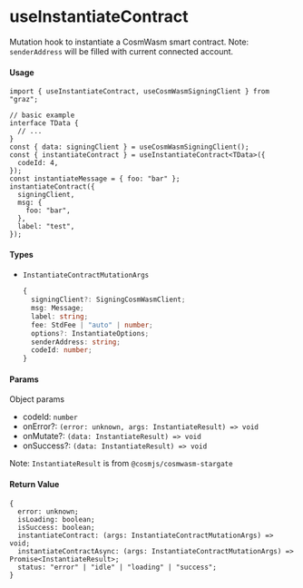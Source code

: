 # useInstantiateContract

Mutation hook to instantiate a CosmWasm smart contract.
Note: `senderAddress` will be filled with current connected account.

#### Usage

```tsx
import { useInstantiateContract, useCosmWasmSigningClient } from "graz";

// basic example
interface TData {
  // ...
}
const { data: signingClient } = useCosmWasmSigningClient();
const { instantiateContract } = useInstantiateContract<TData>({
  codeId: 4,
});
const instantiateMessage = { foo: "bar" };
instantiateContract({
  signingClient,
  msg: {
    foo: "bar",
  },
  label: "test",
});
```

#### Types

- `InstantiateContractMutationArgs`
  ```ts
  {
    signingClient?: SigningCosmWasmClient;
    msg: Message;
    label: string;
    fee: StdFee | "auto" | number;
    options?: InstantiateOptions;
    senderAddress: string;
    codeId: number;
  }
  ```

#### Params

Object params

- codeId: `number`
- onError?: `(error: unknown, args: InstantiateResult) => void`
- onMutate?: `(data: InstantiateResult) => void`
- onSuccess?: `(data: InstantiateResult) => void`

Note: `InstantiateResult` is from `@cosmjs/cosmwasm-stargate`

#### Return Value

```tsx
{
  error: unknown;
  isLoading: boolean;
  isSuccess: boolean;
  instantiateContract: (args: InstantiateContractMutationArgs) => void;
  instantiateContractAsync: (args: InstantiateContractMutationArgs) => Promise<InstantiateResult>;
  status: "error" | "idle" | "loading" | "success";
}
```
